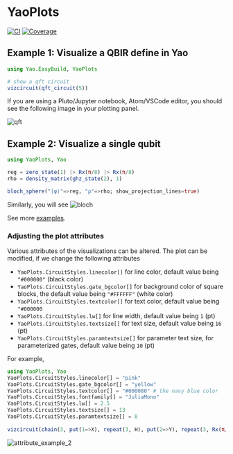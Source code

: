 # YaoPlots

[![CI](https://github.com/QuantumBFS/YaoPlots.jl/actions/workflows/CI.yml/badge.svg)](https://github.com/QuantumBFS/YaoPlots.jl/actions/workflows/CI.yml)
[![Coverage](https://codecov.io/gh/QuantumBFS/YaoPlots.jl/branch/master/graph/badge.svg)](https://codecov.io/gh/QuantumBFS/YaoPlots.jl)

## Example 1: Visualize a QBIR define in Yao

```julia
using Yao.EasyBuild, YaoPlots

# show a qft circuit
vizcircuit(qft_circuit(5))
```

If you are using a Pluto/Jupyter notebook, Atom/VSCode editor, you should see the following image in your plotting panel.

![qft](examples/qft.png)

## Example 2: Visualize a single qubit
```julia
using YaoPlots, Yao

reg = zero_state(1) |> Rx(π/8) |> Rx(π/8)
rho = density_matrix(ghz_state(2), 1)

bloch_sphere("|ψ⟩"=>reg, "ρ"=>rho; show_projection_lines=true)
```

Similarly, you will see
![bloch](examples/bloch.png)

See more [examples](examples/circuits.jl).

### Adjusting the plot attributes

Various attributes of the visualizations can be altered. 
The plot can be modified, if we change the following attributes

- `YaoPlots.CircuitStyles.linecolor[]` for line color, default value being `"#000000"` (black color)
- `YaoPlots.CircuitStyles.gate_bgcolor[]` for background color of square blocks, the default value being `"#FFFFFF"` (white color)
- `YaoPlots.CircuitStyles.textcolor[]` for text color, default value being `"#000000`
- `YaoPlots.CircuitStyles.lw[]` for line width, default value being `1` (pt)
- `YaoPlots.CircuitStyles.textsize[]` for text size, default value being `16` (pt)
- `YaoPlots.CircuitStyles.paramtextsize[]` for parameter text size, for parameterized gates, default value being `10` (pt)

For example,

```julia
using YaoPlots, Yao
YaoPlots.CircuitStyles.linecolor[] = "pink" 
YaoPlots.CircuitStyles.gate_bgcolor[] = "yellow" 
YaoPlots.CircuitStyles.textcolor[] = "#000080" # the navy blue color
YaoPlots.CircuitStyles.fontfamily[] = "JuliaMono"
YaoPlots.CircuitStyles.lw[] = 2.5
YaoPlots.CircuitStyles.textsize[] = 13
YaoPlots.CircuitStyles.paramtextsize[] = 8
		
vizcircuit(chain(3, put(1=>X), repeat(3, H), put(2=>Y), repeat(3, Rx(π/2))))
```

![attribute_example_2](examples/attr_circuit_2.svg)